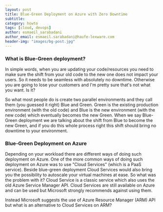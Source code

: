 ```yaml
---
layout: post
title: Blue-Green Deployment on Azure with Zero Downtime
subtitle:
category: howto
tags: [cloud, devops]
author: esmaeil_sarabadani
author_email: esmaeil.sarabadani@haufe-lexware.com
header-img: "images/bg-post.jpg"
---
```


### What is Blue-Green deployment?
In simple words, when you are updating your code/resources you need to make sure the shift from your old code to the new one does not impact your users. So it needs to be seamless with absolutely no downtime. Otherwise you are going to lose your customers and I'm pretty sure that's not what you want. Is it? 

So what most people do is create two parallel environments and they call them (you guessed it right) Blue and Green. Green is the existing production environment (with the old code) and Blue is the new environment (with the new code) which eventually becomes the new Green. When we say Blue-Green deployment we are talking about the shift from Blue to become the new Green, and if you do this whole process right this shift should bring no downtime to your environment. 

### Blue-Green Deployment on Azure
Depending on your workload there are different ways of doing such deployment on Azure. One of the more common ways of doing such deployment on Azure was to use "Cloud Services" (which is a PaaS service). Beside blue-green deployment Cloud Services would also bring you the possibility to autoscale your virtual machines at ease. So what was the problem with it? Cloud Service is a classic service which also uses the old Azure Service Manager API. Cloud Services are still available on Azure and can be used but Microsoft strongly recommends against using them. 

Instead Microsoft suggests the use of Azure Resource Manager (ARM) API but what is an alternative to Cloud Services on ARM?
